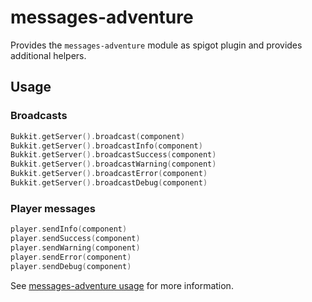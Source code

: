 # messages-adventure

Provides the `messages-adventure` module as spigot plugin and provides additional helpers.

## Usage

### Broadcasts

```kotlin
Bukkit.getServer().broadcast(component)
Bukkit.getServer().broadcastInfo(component)
Bukkit.getServer().broadcastSuccess(component)
Bukkit.getServer().broadcastWarning(component)
Bukkit.getServer().broadcastError(component)
Bukkit.getServer().broadcastDebug(component)
```

### Player messages

```kotlin
player.sendInfo(component)
player.sendSuccess(component)
player.sendWarning(component)
player.sendError(component)
player.sendDebug(component)
```

See [messages-adventure usage](../messages-adventure/README.md) for more information.
